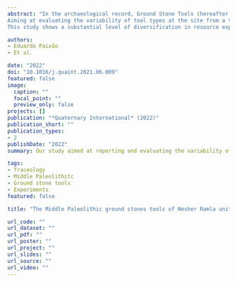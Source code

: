 ```yaml
---
abstract: "In the archaeological record, Ground Stone Tools (hereafter GST) represent an important tool group that provides invaluable data for exploring technological development and changes in resource exploitation over time. Despite its importance, Lower and Middle Paleolithic (MP) GST technology remains poorly known and understudied. The MP record of the Levant constitutes a compelling case study for exploring the nature and character of GST technology. Especially the site of Nesher Ramla (Israel, end of Marine Isotope Stage 6/beginning of 5) has provided one of the world’s largest GST assemblages from MP contexts.
Aiming at evaluating the variability of tool types at the site from a technological and functional perspective, this study follows an analytical approach which integrates different scales of analysis. Our workflow seeks to generate and combine qualitative and quantitative data allowing: 1) the identification of damage areas, and 2) functional analysis, based on the location, distribution, and characterization of use-wear traces.
This study shows a substantial level of diversification in resource exploitation (e.g., mineral, hard animal material and likely perishable components). Results show the presence of several tool types on which diagnostic use-wear can be associated with different activities. Importantly, our analysis indicates the presence of various hammerstone types showing distinct wear characteristics. The variability observed within the hammerstones likely reflects different functions, including in some cases the processing of distinct worked materials. Ultimately, this study contributes to our understanding of the significance of GST technology for the ecological dynamics of MP populations."

authors:
- Eduardo Paixão
- Et al.

date: "2022"
doi: "10.1016/j.quaint.2021.06.009"
featured: false
image:
  caption: ""
  focal_point: ""
  preview_only: false
projects: []
publication: "*Quaternary International* (2022)"
publication_short: ""
publication_types:
- 2
publishDate: "2022"
summary: Our study aimed at reporting and evaluating the variability of the so-called grounds stone tools recovered from the Middle Paleolithic occupations at the site of Nesher Ramla. focusing and combining a technological and functional approach, our analysis and results combine different types of observations and characterization of the various use-wear damages on these tools' surface. While the results report a significant level of diversification in resource exploitation, we still need to develop more experiments to fully identify and understand some of the micro wear traces, and, therefore, reconstruct all activities and worked materials at the site. This study is quite interesting as it reveals the ecological and technological dynamics of these MP populations."

tags:
- Traceology
- Middle Paleolithitc
- Ground stone tools
- Experiments
featured: false

title: "The Middle Paleolithic ground stones tools of Nesher Ramla unit V (Southern Levant): A multi-scale use-wear approach for assessing the assemblage functional variability"

url_code: ""
url_dataset: ""
url_pdf: ""
url_poster: ""
url_project: ""
url_slides: ""
url_source: ""
url_video: ""
---
```

